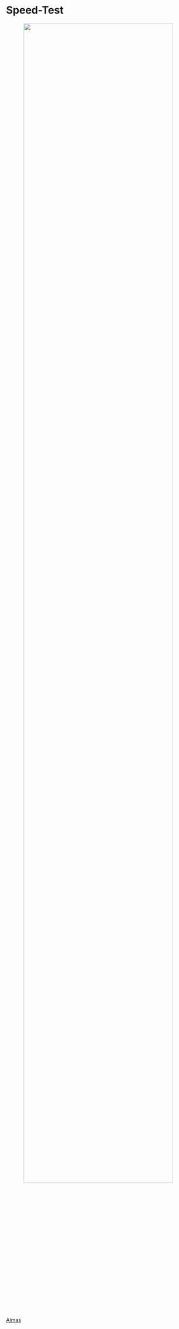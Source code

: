 # Speed-Test
<p align="center">
<img src="https://static.thenounproject.com/png/158786-200.png" width=90% height=90%>

[Almas](https://github.com/Atom244)
